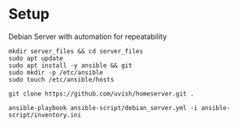 # Setup

Debian Server with automation for repeatability
```
mkdir server_files && cd server_files
sudo apt update
sudo apt install -y ansible && git
sudo mkdir -p /etc/ansible
sudo touch /etc/ansible/hosts

git clone https://github.com/uvish/homeserver.git .

ansible-playbook ansible-script/debian_server.yml -i ansible-script/inventory.ini
```
